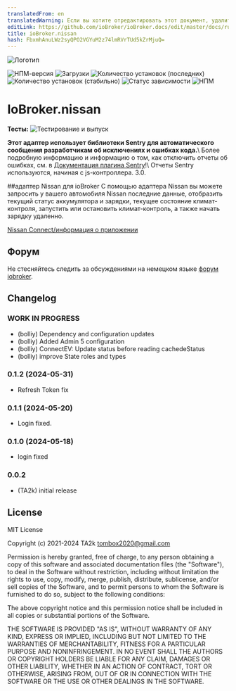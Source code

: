 ```yaml
---
translatedFrom: en
translatedWarning: Если вы хотите отредактировать этот документ, удалите поле «translationFrom», в противном случае этот документ будет снова автоматически переведен
editLink: https://github.com/ioBroker/ioBroker.docs/edit/master/docs/ru/adapterref/iobroker.nissan/README.md
title: ioBroker.nissan
hash: FbxmhAnuLWz2syQPO2VGYuM2z74lmRVrTUd5kZrMjuQ=
---
```

![Логотип](../../../en/adapterref/iobroker.nissan/admin/nissan.png)

![НПМ-версия](https://img.shields.io/npm/v/iobroker.nissan.svg)
![Загрузки](https://img.shields.io/npm/dm/iobroker.nissan.svg)
![Количество установок (последних)](https://iobroker.live/badges/nissan-installed.svg)
![Количество установок (стабильно)](https://iobroker.live/badges/nissan-stable.svg)
![Статус зависимости](https://img.shields.io/david/TA2k/iobroker.nissan.svg)
![НПМ](https://nodei.co/npm/iobroker.nissan.png?downloads=true)

# IoBroker.nissan
**Тесты:** ![Тестирование и выпуск](https://github.com/TA2k/ioBroker.nissan/workflows/Test%20and%20Release/badge.svg)

**Этот адаптер использует библиотеки Sentry для автоматического сообщения разработчикам об исключениях и ошибках кода.**\ Более подробную информацию и информацию о том, как отключить отчеты об ошибках, см. в [Документация плагина Sentry](https://github.com/ioBroker/plugin-sentry#plugin-sentry)!\ Отчеты Sentry используются, начиная с js-контроллера. 3.0.

##адаптер Nissan для ioBroker
С помощью адаптера Nissan вы можете запросить у вашего автомобиля Nissan последние данные, отобразить текущий статус аккумулятора и зарядки, текущее состояние климат-контроля, запустить или остановить климат-контроль, а также начать зарядку удаленно.

[Nissan Connect/информация о приложении](https://www.nissan.de/kunden/nissan-connect-apps.html)

## Форум
Не стесняйтесь следить за обсуждениями на немецком языке [форум iobroker](https://forum.iobroker.net/topic/46700/test-adapter-nissan-v-0-0-x).

## Changelog

<!--
	Placeholder for the next version (at the beginning of the line):
	### **WORK IN PROGRESS**
-->

### **WORK IN PROGRESS**
- (bolliy) Dependency and configuration updates
- (bolliy) Added Admin 5 configuration
- (bolliy) ConnectEV: Update status before reading cachedeStatus
- (bolliy) improve State roles and types

### 0.1.2 (2024-05-31)

- Refresh Token fix

### 0.1.1 (2024-05-20)

- Login fixed.

### 0.1.0 (2024-05-18)

- login fixed

### 0.0.2

- (TA2k) initial release

## License

MIT License

Copyright (c) 2021-2024 TA2k <tombox2020@gmail.com>

Permission is hereby granted, free of charge, to any person obtaining a copy
of this software and associated documentation files (the "Software"), to deal
in the Software without restriction, including without limitation the rights
to use, copy, modify, merge, publish, distribute, sublicense, and/or sell
copies of the Software, and to permit persons to whom the Software is
furnished to do so, subject to the following conditions:

The above copyright notice and this permission notice shall be included in all
copies or substantial portions of the Software.

THE SOFTWARE IS PROVIDED "AS IS", WITHOUT WARRANTY OF ANY KIND, EXPRESS OR
IMPLIED, INCLUDING BUT NOT LIMITED TO THE WARRANTIES OF MERCHANTABILITY,
FITNESS FOR A PARTICULAR PURPOSE AND NONINFRINGEMENT. IN NO EVENT SHALL THE
AUTHORS OR COPYRIGHT HOLDERS BE LIABLE FOR ANY CLAIM, DAMAGES OR OTHER
LIABILITY, WHETHER IN AN ACTION OF CONTRACT, TORT OR OTHERWISE, ARISING FROM,
OUT OF OR IN CONNECTION WITH THE SOFTWARE OR THE USE OR OTHER DEALINGS IN THE
SOFTWARE.